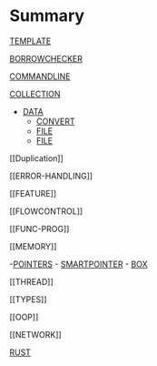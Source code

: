 # Summary

[TEMPLATE](TEMPLATE.md)

[BORROWCHECKER](borrowchecker/BORROWCHECKER.md)

[COMMANDLINE](commandline/COMMANDLINE.md)

[COLLECTION](collection/COLLECTION.md)

- [DATA](data.md)
    - [CONVERT](data/convert/CONVERT.md)
    - [FILE](data/io/file/FILE.md)
    - [FILE](data/convert/text_to_enum/rust-in-action/ria-texttoenum.md)
    

[[Duplication]]

[[ERROR-HANDLING]]

[[FEATURE]]

[[FLOWCONTROL]]

[[FUNC-PROG]]

[[MEMORY]]

-[POINTERS](pointers/POINTERS.md)
    - [SMARTPOINTER](pointers/smartpointer/SMARTPOINTER.md)
      - [BOX](pointers/smartpointer/box/BOX.md)

[[THREAD]]

[[TYPES]]

[[OOP]]

[[NETWORK]]

 [RUST](rust/RUST.md)
